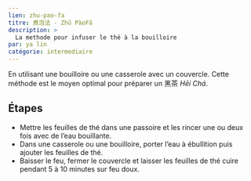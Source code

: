 ```yaml
---
lien: zhu-pao-fa
titre: 煮泡法 - Zhǔ PàoFǎ
description: >
  La methode pour infuser le thé à la bouilloire
par: ya lin
catégorie: intermediaire
---
```


En utilisant une bouilloire ou une casserole avec un couvercle.
Cette méthode est le moyen optimal pour préparer un 黑茶 _Hēi Chá_.

## Étapes

- Mettre les feuilles de thé dans une passoire et les rincer une ou deux fois avec de l’eau bouillante.
- Dans une casserole ou une bouilloire, porter l’eau à ébullition puis ajouter les feuilles de thé.
- Baisser le feu, fermer le couvercle et laisser les feuilles de thé cuire pendant 5 à 10 minutes sur feu doux.

